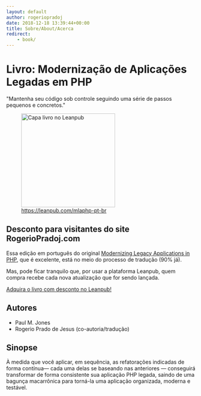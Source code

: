 ```yaml
---
layout: default
author: rogeriopradoj
date: 2018-12-18 13:39:44+00:00
title: Sobre/About/Acerca
redirect:
    - book/
---
```


# Livro: Modernização de Aplicações Legadas em PHP

"Mantenha seu código sob controle seguindo uma série de passos pequenos e concretos."

<a href="https://leanpub.com/mlaphp-pt-br/c/rogeriopradoj-com"><figure class="text-center">
    <img title="https://leanpub.com/mlaphp-pt-br/c/rogeriopradoj-com" src="/assets/images/livro/hero.png" alt="Capa livro no Leanpub" style="width: 250px;">
    <figcaption>https://leanpub.com/mlaphp-pt-br</figcaption>
</figure></a>

## Desconto para visitantes do site RogerioPradoj.com

Essa edição em português do original [Modernizing Legacy Applications in PHP](https://leanpub.com/mlaphp), que é excelente, está no meio do processo de tradução (90% já).

Mas, pode ficar tranquilo que, por usar a plataforma Leanpub, quem compra recebe cada nova atualização que for sendo lançada.

<a href="https://leanpub.com/mlaphp-pt-br/c/rogeriopradoj-com">Adquira o livro com desconto no Leanpub!</a>

## Autores

- Paul M. Jones
- Rogerio Prado de Jesus (co-autoria/tradução)

## Sinopse

À medida que você aplicar, em sequência, as refatorações indicadas de forma contínua— cada uma delas se baseando nas anteriores — conseguirá transformar de forma consistente sua aplicação PHP legada, saindo de uma bagunça macarrônica para torná-la uma aplicação organizada, moderna e testável.

